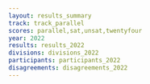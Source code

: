 ```yaml
---
layout: results_summary
track: track_parallel
scores: parallel,sat,unsat,twentyfour
year: 2022
results: results_2022
divisions: divisions_2022
participants: participants_2022
disagreements: disagreements_2022
---
```

